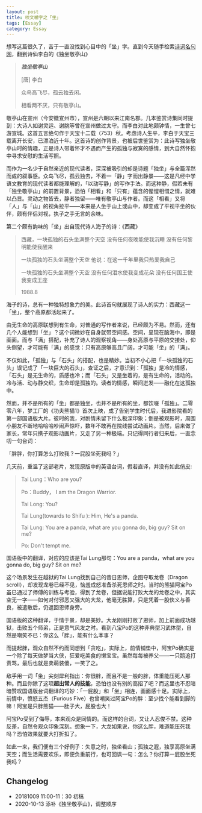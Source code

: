 ```yaml
---
layout: post
title: 咬文嚼字之「坐」
tags: [Essay]
category: Essay
---
```


想写这篇很久了，苦于一直没找到心目中的「坐」字。直到今天随手检索[诗词名句网](https://www.shicimingju.com/chaxun/list/3816.html)，翻到诗仙李白的《独坐敬亭山》

>***独坐敬亭山***
>
>[唐] 李白
>
>众鸟高飞尽，孤云独去闲。
>
>相看两不厌，只有敬亭山。

敬亭山在宣州（今安徽宣州市），宣州是六朝以来江南名郡。几本鉴赏诗集同时提到：大诗人如谢灵运、谢朓等曾在宣州做过太守。而李白对此地颇钟情，一生曾七游宣城。这首五言绝句作于天宝十二载（753）秋。考虑诗人生平，李白于天宝三载离开长安，已漂泊近十年。这首诗的创作背景，也被后世鉴赏为：此诗写独坐敬亭山时的情趣，正是诗人带着怀才不遇而产生的孤独与寂寞的感情，到大自然怀抱中寻求安慰的生活写照。

而作为一名少于自然亲近的现代读者，深深被吸引的却是诗题「独坐」与全篇浑然而成的叙事感。众鸟飞尽，孤云独去，不着一「静」字而出静景——这是凡经中学语文教育的现代读者都能理解的，「以动写静」的写作手法。而这种静，假若未有「独坐敬亭山」的前置背景，恐怕「相看」和「只有」蕴含的惺惺相惜之情，就难以凸显。灵动之物皆去，静者独留——唯有敬亭山与作者。而这「相看」又将「人」与「山」的视角拉平——本来是人坐于山上或山中，却变成了平视平坐的伙伴，颇有伴侣对视，执子之手无言的余味。



第二个颇有韵味的「坐」出自现代诗人海子的诗：《西藏》

> 西藏，一块孤独的石头坐满整个天空
> 没有任何夜晚能使我沉睡
> 没有任何黎明能使我醒来
>
> 一块孤独的石头坐满整个天空
> 他说：在这一千年里我只热爱我自己
>
> 一块孤独的石头坐满整个天空
> 没有任何泪水使我变成花朵
> 没有任何国王使我变成王座
>
> 1988.8

海子的诗，总有一种独特想象力的美。此诗首句就展现了诗人的实力：西藏这一「坐」，整个高原都活起来了。

由无生命的高原联想到有生命，对普通的写作者来说，已经颇为不易。然而，还有几个人能想到「坐」？这个词微妙在自身就带空间感。空间，呈现在脑海中，即是画面。而与「满」搭配，补充了诗人的观察视角——身处高原与平原的交接处，仰头侧望，才可能有「满」的感觉：只有高原够高且广阔，才可能「坐」的「满」。

不仅如此，「孤独」与「石头」的搭配，也是精妙。当初不小心把「一块孤独的石头」误记成了「一块巨大的石头」，查证之后，才意识到：「孤独」是冷的情感，「石头」是无生命的，质感也冷；而「石头」又是坐着的，是有生命的，活动的。冷与活、动与静交织，生命却是孤独的。读者的情感，瞬间迸发——融化在这孤独中。

然而，并不是所有的「坐」都是独坐，也并不是所有的坐，都饮啜「孤独」。二零零八年，梦工厂的《功夫熊猫1》首次上映，成了告别学生时代后，我进影院看的第一部国语版大片。彼时的我，对剧情未留下什么极深印象；倒是被观影时，周围小朋友不断地哈哈哈吵闹声惊吓，数年不敢再在院线尝试动画片。当然，后来做了家长，常年只携子观影动画片，又走了另一种极端。只记得同行者归来后，一直念叨一句台词：

「胖胖，你打算怎么打败我？一屁股坐死我吗？」

几天前，重温了这部老片，发现原版中的英语台词，假若直译，并没有如此俏皮: 

> Tai Lung：Who are you?
>
> Po：Buddy， I am the Dragon Warrior.
>
> Tai Long: You? 
>
> Tai Lung(towards to Shifu ): Him, He's a panda.
>
> Tai Lung: You are a panda, what are you gonna do, big guy? Sit on me?
>
> Po: Don't tempt me.



国语版中的翻译，对应的应该是Tai Lung那句：You are a panda，what are you gonna do, big guy? Sit on me? 



这个场景发生在越狱的Tai Lung找到自己的昔日恩师，企图夺取龙卷（Dragon scroll），却发现龙卷已经不见，恼羞成怒准备杀死恩师之时。当时的熊猫阿宝Po虽已通过了师傅的训练与考验，得到了龙卷，但据说能打败大龙的龙卷之中，其实空无一字——如何对付邪恶又强大的大龙，他毫无胜算，只是凭着一股侠义与善良，被遣散后，仍返回恩师身旁。

国语版的这种翻译，于情于景，却是美妙。大龙刚刚打败了恩师，加上前面成功越狱，击败五个师弟，正是意气风发之时。看到八宝Po的这种非典型习武体型，自然是嘲笑不已：你这么「胖」，能有什么本事？

而提起胖，观众自然不约而同想到「贪吃」，实际上，前情铺垫中，阿宝Po确实是一个除了每天做梦当大侠，狂爱吃美食的懒宝宝。虽然每每被养父——一只鹅追打责骂，最后也就是卖萌装傻，一笑了之。

敌手用一词「坐」尖刻犀利指出：你很胖，而且不是一般的胖，体重能压死人那种。而且你除了这项**超出常人的技能**，恐怕也没有别的高招了吧？而这里也不忍暗暗赞叹国语版台词翻译的巧妙：「一屁股」和「坐」相连，画面感十足。实际上，前情中，愤怒五杰（Furious Five）也曾嘲笑过阿宝Po的胖：至少找个能看到脚的嘛！阿宝是只胖熊猫——肚子大，屁股也大！

阿宝Po受到了侮辱，本来观众是同情的。而这样的台词，又让人忍俊不禁。这种反差，自然令观众印象深刻。想象一下，大龙如果说，你这么胖，难道能压死我吗？恐怕效果就要大打折扣了。

如此一来，我们便有三个好例子：失意之时，独坐看山；孤独之遐，独享高原坐满天空；而生活需要欢乐，即便负重前行，也可回讽一句：怎么？你打算一屁股坐死我吗？







## Changelog

- 20181009 11:00-11：30 初稿 
- 2020-10-13 添补《独坐敬亭山》，调整顺序

   